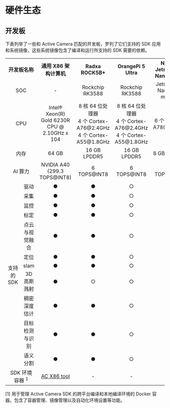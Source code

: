 # 硬件生态
## 开发板  

下表列举了一些和 Active Camera 匹配的开发板，罗列了它们支持的 SDK 应用和系统镜像，这些系统镜像包含了编译和运行所支持的 SDK 需要的依赖。

<table class="docutils align-default">
    <tr class="row-even">
        <th colspan="2">开发板名称</th>
        <th>通用 X86 架构计算机</th>
        <th>Radxa ROCK5B+</th>
        <th>OrangePi 5 Ultra</th>
        <th>NVIDIA Jetson Orin Nano Super</th>
        <th>D-Robotics RDK X5</th>
    </tr>
    <tr class="row-odd" style="text-align: center; vertical-align: middle;">
        <td colspan="2">SOC</td>
        <td>-</td>
        <td>Rockchip RK3588</td>
        <td>Rockchip RK3588</td>
        <td>Jetson Orin Nano 8GB module</td>
        <td>Sunrise 5</td>
    </tr>
    <tr class="row-even" style="text-align: center; vertical-align: middle;">
        <td colspan="2">CPU</td>
        <td>Intel® Xeon(R)<br> Gold 6230R CPU @<br> 2.10GHz x 104</td>
        <td>8 核 64 位处理器<br> 4 个 Cortex-A76@2.4GHz<br> 4 个 Cortex-A55@1.8GHz</td>
        <td>8 核 64 位处理器<br> 4 个 Cortex-A76@2.4GHz<br> 4 个 Cortex-A55@1.8GHz</td>
        <td>6 个 Cortex-A78@2.4GHz</td>
        <td>8 个 Cortex-A55@1.5GHz</td>
    </tr>
    <tr class="row-odd" style="text-align: center; vertical-align: middle;">
        <td colspan="2">内存</td>
        <td>64 GB</td>
        <td>16 GB LPDDR5</td>
        <td>16 GB LPDDR5</td>
        <td>8 GB LPDDR5</td>
        <td>8 GB LPDDR4</td>
    </tr>
    <tr class="row-even" style="text-align: center; vertical-align: middle;">
        <td colspan="2">AI 算力</td>
        <td>NVIDIA A40<br> (299.3 TOPS@INT8)</td>
        <td>6 TOPS@INT8</td>
        <td>6 TOPS@INT8</td>
        <td>67 TOPS@INT8</td>
        <td>10 TOPS@INT8</td>
    </tr>
    <tr style="text-align: center; vertical-align: middle;">
        <td rowspan="11">支持的 SDK</td>
        <td>驱动</td>
        <td>●</td>
        <td>●</td>
        <td>○</td>
        <td>○</td>
        <td>○</td>
    </tr>
    <tr style="text-align: center; vertical-align: middle;">
        <td>采集</td>
        <td>●</td>
        <td>●</td>
        <td>○</td>
        <td>○</td>
        <td>○</td>
    </tr>
    <tr style="text-align: center; vertical-align: middle;">
        <td>监控</td>
        <td>●</td>
        <td>●</td>
        <td>○</td>
        <td>○</td>
        <td>○</td>
    </tr>
    <tr style="text-align: center; vertical-align: middle;">
        <td>标定</td>
        <td>●</td>
        <td>●</td>
        <td>○</td>
        <td>○</td>
        <td>○</td>
    </tr>
    <tr style="text-align: center; vertical-align: middle;">
        <td>点云与视觉融合</td>
        <td>●</td>
        <td>●</td>
        <td>○</td>
        <td>○</td>
        <td>○</td>
    </tr>
    <tr style="text-align: center; vertical-align: middle;">
        <td>定位</td>
        <td>●</td>
        <td>●</td>
        <td>○</td>
        <td>○</td>
        <td>○</td>
    </tr>
    <tr style="text-align: center; vertical-align: middle;">
        <td>slam</td>
        <td>●</td>
        <td>●</td>
        <td>○</td>
        <td>○</td>
        <td>○</td>
    </tr>
    <tr style="text-align: center; vertical-align: middle;">
        <td>3D 高斯溅射</td>
        <td>●</td>
        <td>○</td>
        <td>○</td>
        <td>○</td>
        <td>○</td>
    </tr>
    <tr style="text-align: center; vertical-align: middle;">
        <td>稠密深度估计</td>
        <td>●</td>
        <td>●</td>
        <td>○</td>
        <td>○</td>
        <td>○</td>
    </tr>
    <tr style="text-align: center; vertical-align: middle;">
        <td>目标检测与识别</td>
        <td>●</td>
        <td>●</td>
        <td>○</td>
        <td>○</td>
        <td>○</td>
    </tr>
    <tr style="text-align: center; vertical-align: middle;">
        <td>语义分割</td>
        <td>●</td>
        <td>●</td>
        <td>○</td>
        <td>○</td>
        <td>○</td>
    </tr>
    <tr style="text-align: center; vertical-align: middle;">
        <td colspan="2">SDK 环境容器 <sup>1</sup> </td>
        <td>
            <a href="https://github.com/RoboSense-Robotics/ros2_ac_sdk_infra/tree/main/tools/cross_compilation">
                AC X86 tool
            </a>
        </td>
        <td>-</td>
        <td>-</td>
        <td>-</td>
        <td>-</td>
    </tr>
</table>

[1] 用于管理 Active Camera SDK 的跨平台编译和本地编译环境的 Docker 容器。包含了容器管理、镜像管理以及自动化环境设置等功能。

